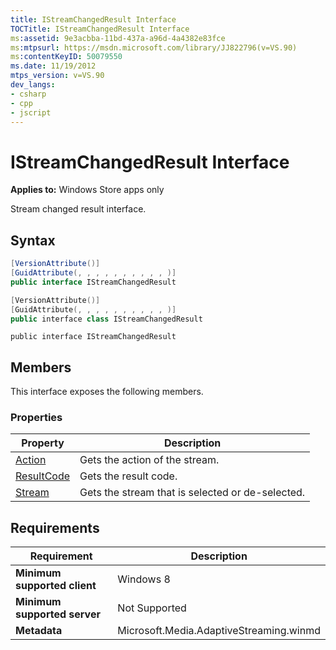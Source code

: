 ```yaml
---
title: IStreamChangedResult Interface
TOCTitle: IStreamChangedResult Interface
ms:assetid: 9e3acbba-11bd-437a-a96d-4a4382e83fce
ms:mtpsurl: https://msdn.microsoft.com/library/JJ822796(v=VS.90)
ms:contentKeyID: 50079550
ms.date: 11/19/2012
mtps_version: v=VS.90
dev_langs:
- csharp
- cpp
- jscript
---
```


# IStreamChangedResult Interface

**Applies to:** Windows Store apps only

Stream changed result interface.

## Syntax

```csharp
[VersionAttribute()]
[GuidAttribute(, , , , , , , , , , )]
public interface IStreamChangedResult
```

```cpp
[VersionAttribute()]
[GuidAttribute(, , , , , , , , , , )]
public interface class IStreamChangedResult
```

```jscript
public interface IStreamChangedResult
```

## Members

This interface exposes the following members.

### Properties

|Property|Description|
|--- |--- |
|[Action](istreamchangedresult-action-property.md)|Gets the action of the stream.|
|[ResultCode](istreamchangedresult-resultcode-property.md)|Gets the result code.|
|[Stream](istreamchangedresult-stream-property.md)|Gets the stream that is selected or de-selected.|

## Requirements

|Requirement|Description|
|--- |--- |
|**Minimum supported client**|Windows 8|
|**Minimum supported server**|Not Supported|
|**Metadata**|Microsoft.Media.AdaptiveStreaming.winmd|
